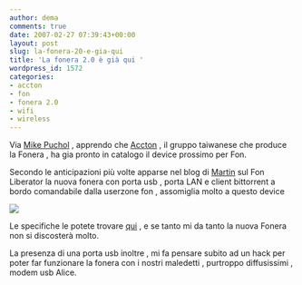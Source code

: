 ```yaml
---
author: dema
comments: true
date: 2007-02-27 07:39:43+00:00
layout: post
slug: la-fonera-20-e-gia-qui
title: 'La fonera 2.0 è già qui '
wordpress_id: 1572
categories:
- accton
- fon
- fonera 2.0
- wifi
- wireless
---
```


Via [Mike Puchol](http://tech.am/2007/02/26/new-routers-with-lan-and-usb-ports-but-not-by-fon/) , apprendo che [Accton](http://www.accton.com/) , il gruppo taiwanese che produce la Fonera ,  ha  gia pronto in catalogo il device prossimo per Fon.

Secondo le anticipazioni più volte apparse nel blog di [Martin](http://english.martinvarsavsky.net/general/fon-liberator.html) sul Fon Liberator la nuova fonera con porta usb , porta LAN e client bittorrent a bordo comandabile dalla userzone fon , assomiglia molto a questo device

![](http://www.accton.com/products/product_range/21_weap/images/MR3203A_all.jpg)

Le specifiche le potete trovare [qui](http://www.accton.com/products/product_range/21_weap/MR3203A.htm) , e se tanto mi da tanto la nuova Fonera non si discosterà molto.

La presenza di una porta usb inoltre , mi fa pensare subito ad un hack per poter far funzionare la fonera con i nostri maledetti , purtroppo diffusissimi , modem usb Alice.
